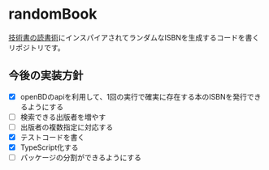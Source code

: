 # randomBook

[技術書の読書術](https://www.shoeisha.co.jp/book/detail/9784798171548)にインスパイアされてランダムなISBNを生成するコードを書くリポジトリです。

## 今後の実装方針
- [x] openBDのapiを利用して、1回の実行で確実に存在する本のISBNを発行できるようにする
- [ ] 検索できる出版者を増やす
- [ ] 出版者の複数指定に対応する
- [x] テストコードを書く
- [x] TypeScript化する
- [ ] パッケージの分割ができるようにする
